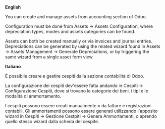 **English**

You can create and manage assets from accounting section of Odoo.

Configuration must be done from Assets -\> Assets Configuration, where depreciation
types, modes and assets categories can be found.

Assets can both be created manually or via invoices and journal entries. Depreciations
can be generated by using the related wizard found in Assets -\> Assets Management -\>
Generate Depreciations, or by triggering the same wizard from a single asset form view.

**Italiano**

È possibile creare e gestire cespiti dalla sezione contabilità di Odoo.

La configurazione dei cespiti dev'essere fatta andando in Cespiti -\> Configurazione
Cespiti, dove si trovano le categorie dei beni, i tipi e le modalità di ammortamento.

I cespiti possono essere creati manualmente o da fatture e registrazioni contabili. Gli
ammortamenti possono essere generati utilizzando l'apposito wizard in Cespiti -\>
Gestione Cestpiti -\> Genera Ammortamenti, o aprendo quello stesso wizard dalla scheda
del cespite.
